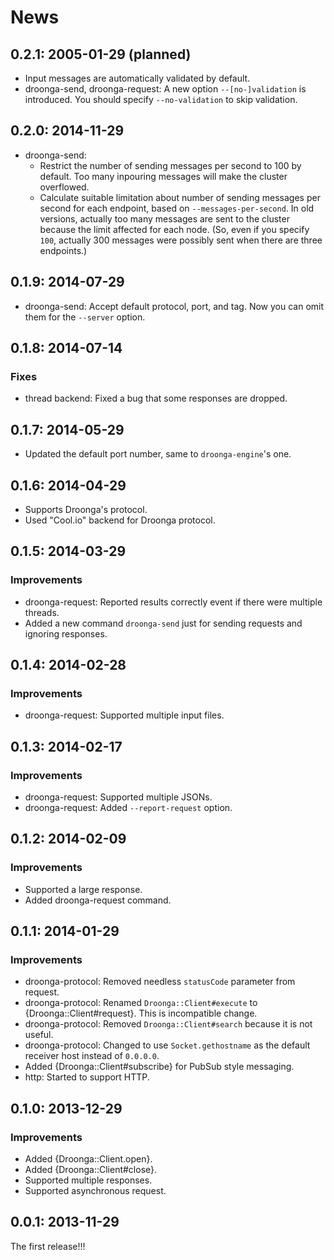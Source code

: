 # News

## 0.2.1: 2005-01-29 (planned)

 * Input messages are automatically validated by default.
 * droonga-send, droonga-request:
   A new option `--[no-]validation` is introduced.
   You should specify `--no-validation` to skip validation.

## 0.2.0: 2014-11-29

 * droonga-send:
   * Restrict the number of sending messages per second to 100 by default.
     Too many inpouring messages will make the cluster overflowed.
   * Calculate suitable limitation about number of sending messages per second
     for each endpoint, based on `--messages-per-second`.
     In old versions, actually too many messages are sent to the cluster
     because the limit affected for each node. (So, even if you specify `100`,
     actually 300 messages were possibly sent when there are three endpoints.)

## 0.1.9: 2014-07-29

 * droonga-send: Accept default protocol, port, and tag. Now you can omit them for the `--server` option.

## 0.1.8: 2014-07-14

### Fixes

  * thread backend: Fixed a bug that some responses are dropped.

## 0.1.7: 2014-05-29

 * Updated the default port number, same to `droonga-engine`'s one.

## 0.1.6: 2014-04-29

 * Supports Droonga's protocol.
 * Used "Cool.io" backend for Droonga protocol.

## 0.1.5: 2014-03-29

### Improvements

  * droonga-request: Reported results correctly event if there were multiple threads.
  * Added a new command `droonga-send` just for sending requests and ignoring responses.

## 0.1.4: 2014-02-28

### Improvements

  * droonga-request: Supported multiple input files.

## 0.1.3: 2014-02-17

### Improvements

  * droonga-request: Supported multiple JSONs.
  * droonga-request: Added `--report-request` option.

## 0.1.2: 2014-02-09

### Improvements

  * Supported a large response.
  * Added droonga-request command.

## 0.1.1: 2014-01-29

### Improvements

  * droonga-protocol: Removed needless `statusCode` parameter from request.
  * droonga-protocol: Renamed `Droonga::Client#execute` to
    {Droonga::Client#request}. This is incompatible change.
  * droonga-protocol: Removed `Droonga::Client#search` because it is
    not useful.
  * droonga-protocol: Changed to use `Socket.gethostname` as the
    default receiver host instead of `0.0.0.0`.
  * Added {Droonga::Client#subscribe} for PubSub style messaging.
  * http: Started to support HTTP.

## 0.1.0: 2013-12-29

### Improvements

  * Added {Droonga::Client.open}.
  * Added {Droonga::Client#close}.
  * Supported multiple responses.
  * Supported asynchronous request.

## 0.0.1: 2013-11-29

The first release!!!
